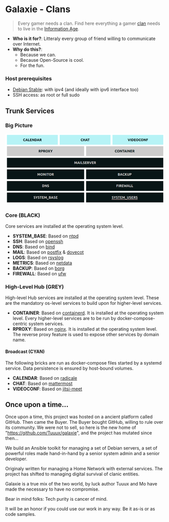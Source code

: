 # Galaxie - Clans

> Every gamer needs a clan.
> Find here everything a gamer [clan](https://en.wikipedia.org/wiki/Clan) needs to live in the [Information Age](https://en.wikipedia.org/wiki/Information_Age).

* **Who is it for?**: Litteraly every group of friend willing to communicate over Internet.
* **Why do this?**:
  * Because we can.
  * Because Open-Source is cool.
  * For the fun.

### Host prerequisites

* [Debian Stable](https://www.debian.org/): with ipv4 (and ideally with ipv6 interface too)
* SSH access: as root or full sudo

## Trunk Services

### Big Picture

![galaxie](docs/images/big_picture.png)

### Core (BLACK)

Core services are installed at the operating system level.

* **SYSTEM_BASE**: Based on [ntpd](http://www.ntp.org/)
* **SSH**: Based on [openssh](https://www.openssh.com/)
* **DNS**: Based on [bind](https://www.isc.org/bind/)
* **MAIL**: Based on [postfix](http://www.postfix.org/) & [dovecot](https://www.dovecot.org/)
* **LOGS**: Based on [rsyslog](https://www.rsyslog.com/)
* **METRICS**: Based on [netdata](https://www.netdata.cloud/)
* **BACKUP**: Based on [borg](https://www.borgbackup.org/)
* **FIREWALL**: Based on [ufw](https://wiki.debian.org/Uncomplicated%20Firewall%20%28ufw%29)

### High-Level Hub (GREY)

High-level Hub services are installed at the operating system level. These are the mandatory os-level services to build upon for higher-level services.

* **CONTAINER**: Based on [containerd](https://containerd.io/). It is installed at the operating system level. Every higher-level services are to be run by docker-compose-centric system services.
* **RPROXY**: Based on [nginx](https://www.nginx.com/). It is installed at the operating system level. The reverse proxy feature is used to expose
other services by domain name.

#### Broadcast (CYAN)

The following bricks are run as docker-compose files started by a systemd service. Data persistence is ensured by host-bound volumes.

* **CALENDAR**: Based on [radicale](https://radicale.org/)
* **CHAT**: Based on [mattermost](https://mattermost.com/)
* **VIDEOCONF**: Based on [jitsi-meet](https://jitsi.org/jitsi-meet/)

## Once upon a time...

Once upon a time, this project was hosted on a ancient platform called GitHub. Then came the Buyer. The Buyer bought GitHub, willing to rule over its community. We were not to sell, so here is the new home of "https://github.com/Tuuux/galaxie", and the project has mutated since then...

We build an Ansible toolkit for managing a set of Debian servers, a set of powerful roles made hand-in-hand by a senior system admin and a senior developer.

Originaly written for managing a Home Network with external services. The project has shifted to managing digital survival of clanic entities.

Galaxie is a true mix of the two world, by luck author Tuuux and Mo have made the necessary to have no compromise.

Bear in mind folks: Tech purity is cancer of mind.

It will be an honor if you could use our work in any way. Be it as-is or as code samples.
